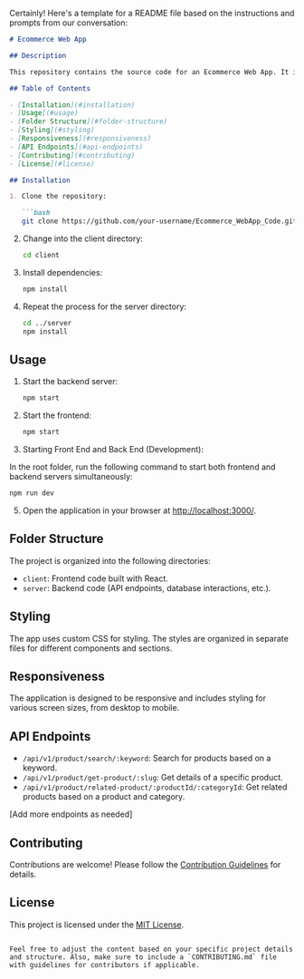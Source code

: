 Certainly! Here's a template for a README file based on the instructions and prompts from our conversation:

```markdown
# Ecommerce Web App

## Description

This repository contains the source code for an Ecommerce Web App. It is built using React for the frontend and [insert backend technology] for the backend.

## Table of Contents

- [Installation](#installation)
- [Usage](#usage)
- [Folder Structure](#folder-structure)
- [Styling](#styling)
- [Responsiveness](#responsiveness)
- [API Endpoints](#api-endpoints)
- [Contributing](#contributing)
- [License](#license)

## Installation

1. Clone the repository:

   ```bash
   git clone https://github.com/your-username/Ecommerce_WebApp_Code.git
   ```

2. Change into the client directory:

   ```bash
   cd client
   ```

3. Install dependencies:

   ```bash
   npm install
   ```

4. Repeat the process for the server directory:

   ```bash
   cd ../server
   npm install
   ```

## Usage

1. Start the backend server:

   ```bash
   npm start
   ```

2. Start the frontend:

   ```bash
   npm start
   ```

3. Starting Front End and Back End (Development):

In the root folder, run the following command to start both frontend and backend servers simultaneously:
   ```bash
   npm run dev
   ```

5. Open the application in your browser at [http://localhost:3000/](http://localhost:3000/).

## Folder Structure

The project is organized into the following directories:

- `client`: Frontend code built with React.
- `server`: Backend code (API endpoints, database interactions, etc.).

## Styling

The app uses custom CSS for styling. The styles are organized in separate files for different components and sections.

## Responsiveness

The application is designed to be responsive and includes styling for various screen sizes, from desktop to mobile.

## API Endpoints

- `/api/v1/product/search/:keyword`: Search for products based on a keyword.
- `/api/v1/product/get-product/:slug`: Get details of a specific product.
- `/api/v1/product/related-product/:productId/:categoryId`: Get related products based on a product and category.

[Add more endpoints as needed]

## Contributing

Contributions are welcome! Please follow the [Contribution Guidelines](CONTRIBUTING.md) for details.

## License

This project is licensed under the [MIT License](LICENSE).
```

Feel free to adjust the content based on your specific project details and structure. Also, make sure to include a `CONTRIBUTING.md` file with guidelines for contributors if applicable.
